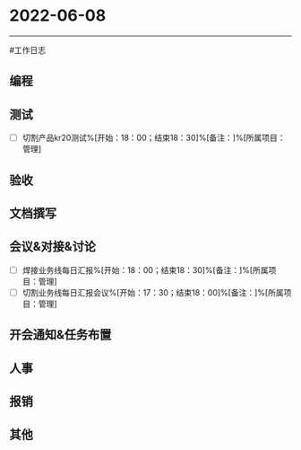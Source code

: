 # 2022-06-08 

---

#工作日志

## 编程



## 测试
- [ ] 切割产品kr20测试%[开始：18：00；结束18：30]%[备注：]%[所属项目：管理]


## 验收 



## 文档撰写 



## 会议&对接&讨论

- [ ] 焊接业务线每日汇报%[开始：18：00；结束18：30]%[备注：]%[所属项目：管理]
- [ ] 切割业务线每日汇报会议%[开始：17：30；结束18：00]%[备注：]%[所属项目：管理]

## 开会通知&任务布置



## 人事



## 报销



## 其他



